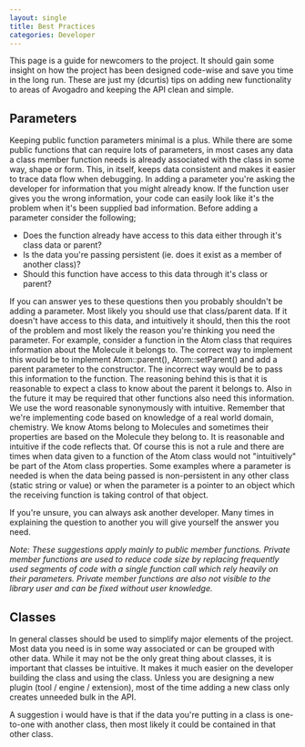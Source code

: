 ```yaml
---
layout: single
title: Best Practices
categories: Developer
---
```




This page is a guide for newcomers to the project. It should gain some insight on how the project has been designed code-wise and save you time in the long run. These are just my (dcurtis) tips on adding new functionality to areas of Avogadro and keeping the API clean and simple.

Parameters
----------

Keeping public function parameters minimal is a plus. While there are some public functions that can require lots of parameters, in most cases any data a class member function needs is already associated with the class in some way, shape or form. This, in itself, keeps data consistent and makes it easier to trace data flow when debugging. In adding a parameter you're asking the developer for information that you might already know. If the function user gives you the wrong information, your code can easily look like it's the problem when it's been supplied bad information. Before adding a parameter consider the following;

-   Does the function already have access to this data either through it's class data or parent?
-   Is the data you're passing persistent (ie. does it exist as a member of another class)?
-   Should this function have access to this data through it's class or parent?

If you can answer yes to these questions then you probably shouldn't be adding a parameter. Most likely you should use that class/parent data. If it doesn't have access to this data, and intuitively it should, then this the root of the problem and most likely the reason you're thinking you need the parameter. For example, consider a function in the Atom class that requires information about the Molecule it belongs to. The correct way to implement this would be to implement Atom::parent(), Atom::setParent() and add a parent parameter to the constructor. The incorrect way would be to pass this information to the function. The reasoning behind this is that it is reasonable to expect a class to know about the parent it belongs to. Also in the future it may be required that other functions also need this information. We use the word reasonable synonymously with intuitive. Remember that we're implementing code based on knowledge of a real world domain, chemistry. We know Atoms belong to Molecules and sometimes their properties are based on the Molecule they belong to. It is reasonable and intuitive if the code reflects that. Of course this is not a rule and there are times when data given to a function of the Atom class would not "intuitively" be part of the Atom class properties. Some examples where a parameter is needed is when the data being passed is non-persistent in any other class (static string or value) or when the parameter is a pointer to an object which the receiving function is taking control of that object.

If you're unsure, you can always ask another developer. Many times in explaining the question to another you will give yourself the answer you need.

*Note: These suggestions apply mainly to public member functions. Private member functions are used to reduce code size by replacing frequently used segments of code with a single function call which rely heavily on their parameters. Private member functions are also not visible to the library user and can be fixed without user knowledge.*

Classes
-------

In general classes should be used to simplify major elements of the project. Most data you need is in some way associated or can be grouped with other data. While it may not be the only great thing about classes, it is important that classes be intuitive. It makes it much easier on the developer building the class and using the class. Unless you are designing a new plugin (tool / engine / extension), most of the time adding a new class only creates unneeded bulk in the API.

A suggestion i would have is that if the data you're putting in a class is one-to-one with another class, then most likely it could be contained in that other class.



